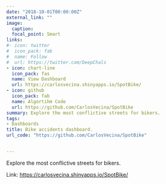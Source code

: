 ```yaml
---
date: "2018-10-01T00:00:00Z"
external_link: ""
image:
  caption: 
  focal_point: Smart
links:
#- icon: twitter
#  icon_pack: fab
#  name: Follow
#  url: https://twitter.com/DeepChals
- icon: chart-line
  icon_pack: fas
  name: View Dashboard
  url: https://carlosvecina.shinyapps.io/SpotBike/
- icon: github
  icon_pack: fab
  name: Algortihm Code
  url: https://github.com/CarlosVecina/SpotBike
summary: Explore the most conflictive streets for bikers.
tags:
- Dashboards
title: Bike accidents dashboard.
url_code: "https://github.com/CarlosVecina/SpotBike"


---
```




Explore the most conflictive streets for bikers.

Link: https://carlosvecina.shinyapps.io/SpotBike/